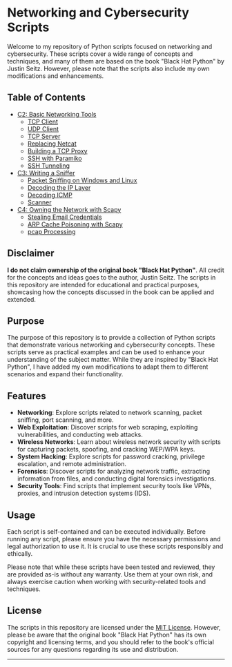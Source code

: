 # Networking and Cybersecurity Scripts

Welcome to my repository of Python scripts focused on networking and cybersecurity. These scripts cover a wide range of concepts and techniques, and many of them are based on the book "Black Hat Python" by Justin Seitz. However, please note that the scripts also include my own modifications and enhancements.

## Table of Contents
- [C2: Basic Networking Tools](https://github.com/sinapordanesh/Python-Scripting-Automation/tree/main/Python%20Programming%20for%20Hackers%20-%20Black%20Hat/C2%3A%20Basic%20Networking%20Tools)
    - [TCP Client](https://github.com/sinapordanesh/Python-Scripting-Automation/tree/main/Python%20Programming%20for%20Hackers%20-%20Black%20Hat/C2%3A%20Basic%20Networking%20Tools/TCP%20Client%20)
    - [UDP Client](https://github.com/sinapordanesh/Python-Scripting-Automation/tree/main/Python%20Programming%20for%20Hackers%20-%20Black%20Hat/C2%3A%20Basic%20Networking%20Tools/UDP%20Client%20)
    - [TCP Server](https://github.com/sinapordanesh/Python-Scripting-Automation/tree/main/Python%20Programming%20for%20Hackers%20-%20Black%20Hat/C2%3A%20Basic%20Networking%20Tools/TCP%20Server)
    - [Replacing Netcat](https://github.com/sinapordanesh/Python-Scripting-Automation/tree/main/Python%20Programming%20for%20Hackers%20-%20Black%20Hat/C2%3A%20Basic%20Networking%20Tools/Replacing%20Netcat%20)
    - [Building a TCP Proxy](https://github.com/sinapordanesh/Python-Scripting-Automation/tree/main/Python%20Programming%20for%20Hackers%20-%20Black%20Hat/C2%3A%20Basic%20Networking%20Tools/TCP%20Proxy)
    - [SSH with Paramiko](https://github.com/sinapordanesh/Python-Scripting-Automation/tree/main/Python%20Programming%20for%20Hackers%20-%20Black%20Hat/C2%3A%20Basic%20Networking%20Tools/SSH%20With%20Paramiko)
    - [SSH Tunneling](https://github.com/sinapordanesh/Python-Scripting-Automation/tree/main/Python%20Programming%20for%20Hackers%20-%20Black%20Hat/C2%3A%20Basic%20Networking%20Tools/SSH%20Tunneling%20)
- [C3: Writing a Sniffer](https://github.com/sinapordanesh/Python-Scripting-Automation/tree/main/Python%20Programming%20for%20Hackers%20-%20Black%20Hat/C3%3A%20Writing%20a%20Sniffer)
    - [Packet Sniffing on Windows and Linux](https://github.com/sinapordanesh/Python-Scripting-Automation/tree/main/Python%20Programming%20for%20Hackers%20-%20Black%20Hat/C3%3A%20Writing%20a%20Sniffer/Packet%20Sniffing%20on%20Windows%20and%20Linux)
    - [Decoding the IP Layer](https://github.com/sinapordanesh/Python-Scripting-Automation/tree/main/Python%20Programming%20for%20Hackers%20-%20Black%20Hat/C3%3A%20Writing%20a%20Sniffer/Writing%20the%20IP%20Decoder)
    - [Decoding ICMP](https://github.com/sinapordanesh/Python-Scripting-Automation/tree/main/Python%20Programming%20for%20Hackers%20-%20Black%20Hat/C3%3A%20Writing%20a%20Sniffer/Decoding%20ICMP)
    - [Scanner](https://github.com/sinapordanesh/Python-Scripting-Automation/tree/main/Python%20Programming%20for%20Hackers%20-%20Black%20Hat/C3%3A%20Writing%20a%20Sniffer/Scanner)
- [C4: Owning the Network with Scapy](https://github.com/sinapordanesh/Python-Scripting-Automation/tree/main/Python%20Programming%20for%20Hackers%20-%20Black%20Hat/C4%3A%20Owning%20the%20Network%20with%20Scapy)
    - [Stealing Email Credentials](https://github.com/sinapordanesh/Python-Scripting-Automation/tree/main/Python%20Programming%20for%20Hackers%20-%20Black%20Hat/C4%3A%20Owning%20the%20Network%20with%20Scapy/Stealing%20Email%20Credentials)
    - [ARP Cache Poisoning with Scapy](https://github.com/sinapordanesh/Python-Scripting-Automation/tree/main/Python%20Programming%20for%20Hackers%20-%20Black%20Hat/C4%3A%20Owning%20the%20Network%20with%20Scapy/ARP%20Cache%20Poisoning%20with%20Scapy)
    - [pcap Processing](https://github.com/sinapordanesh/Python-Scripting-Automation/tree/main/Python%20Programming%20for%20Hackers%20-%20Black%20Hat/C4%3A%20Owning%20the%20Network%20with%20Scapy/pcap%20Processing%20)


## Disclaimer

**I do not claim ownership of the original book "Black Hat Python"**. All credit for the concepts and ideas goes to the author, Justin Seitz. The scripts in this repository are intended for educational and practical purposes, showcasing how the concepts discussed in the book can be applied and extended.

## Purpose

The purpose of this repository is to provide a collection of Python scripts that demonstrate various networking and cybersecurity concepts. These scripts serve as practical examples and can be used to enhance your understanding of the subject matter. While they are inspired by "Black Hat Python", I have added my own modifications to adapt them to different scenarios and expand their functionality.

## Features

- **Networking**: Explore scripts related to network scanning, packet sniffing, port scanning, and more.
- **Web Exploitation**: Discover scripts for web scraping, exploiting vulnerabilities, and conducting web attacks.
- **Wireless Networks**: Learn about wireless network security with scripts for capturing packets, spoofing, and cracking WEP/WPA keys.
- **System Hacking**: Explore scripts for password cracking, privilege escalation, and remote administration.
- **Forensics**: Discover scripts for analyzing network traffic, extracting information from files, and conducting digital forensics investigations.
- **Security Tools**: Find scripts that implement security tools like VPNs, proxies, and intrusion detection systems (IDS).

## Usage

Each script is self-contained and can be executed individually. Before running any script, please ensure you have the necessary permissions and legal authorization to use it. It is crucial to use these scripts responsibly and ethically.

Please note that while these scripts have been tested and reviewed, they are provided as-is without any warranty. Use them at your own risk, and always exercise caution when working with security-related tools and techniques.

## License

The scripts in this repository are licensed under the [MIT License](LICENSE). However, please be aware that the original book "Black Hat Python" has its own copyright and licensing terms, and you should refer to the book's official sources for any questions regarding its use and distribution.

---